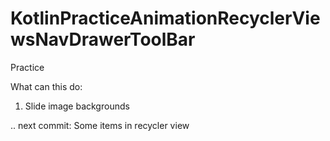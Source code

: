 # KotlinPracticeAnimationRecyclerViewsNavDrawerToolBar
Practice

What can this do: 
1) Slide image backgrounds

.. next commit: Some items in recycler view 


